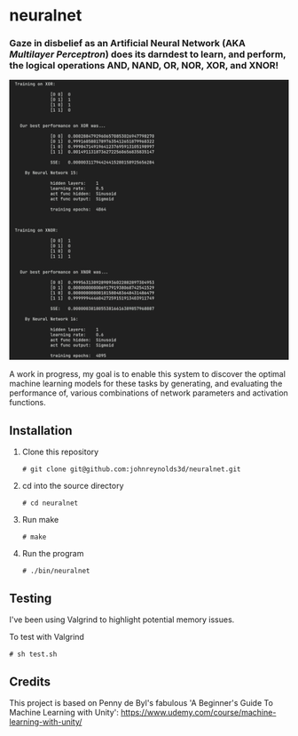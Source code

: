 # neuralnet

### Gaze in disbelief as an Artificial Neural Network (AKA *Multilayer Perceptron*) does its darndest to learn, and perform, the logical operations AND, NAND, OR, NOR, XOR, and XNOR!

![Screenshot](/img/neuralnet.webp?raw=true "")

A work in progress, my goal is to enable this system to discover the optimal machine learning models for these tasks by generating, and evaluating the performance of, various combinations of network parameters and activation functions.

## Installation

  1. Clone this repository
     ```
     # git clone git@github.com:johnreynolds3d/neuralnet.git
     ```
  2. cd into the source directory
     ```
     # cd neuralnet 
     ```
  3. Run make
     ```
     # make
     ```
  4. Run the program 
     ```
     # ./bin/neuralnet
     ```

## Testing

I've been using Valgrind to highlight potential memory issues.

To test with Valgrind
```
# sh test.sh
```

## Credits

This project is based on Penny de Byl's fabulous 'A Beginner's Guide To Machine Learning with Unity': https://www.udemy.com/course/machine-learning-with-unity/
